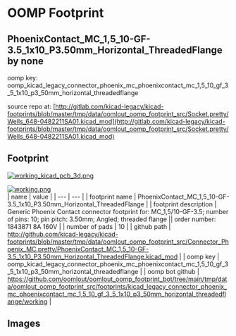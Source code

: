 # OOMP Footprint  
## PhoenixContact_MC_1,5_10-GF-3.5_1x10_P3.50mm_Horizontal_ThreadedFlange  by none  
  
oomp key: oomp_kicad_legacy_connector_phoenix_mc_phoenixcontact_mc_1,5_10_gf_3_5_1x10_p3_50mm_horizontal_threadedflange  
  
source repo at: [http://gitlab.com/kicad-legacy/kicad-footprints/blob/master/tmp/data/oomlout_oomp_footprint_src/Socket.pretty/Wells_648-0482211SA01.kicad_mod](http://gitlab.com/kicad-legacy/kicad-footprints/blob/master/tmp/data/oomlout_oomp_footprint_src/Socket.pretty/Wells_648-0482211SA01.kicad_mod)  
## Footprint  
  
[![working_kicad_pcb_3d.png](working_kicad_pcb_3d_600.png)](working_kicad_pcb_3d.png)  
  
[![working.png](working_600.png)](working.png)  
| name | value | 
| --- | --- | 
| footprint name | PhoenixContact_MC_1,5_10-GF-3.5_1x10_P3.50mm_Horizontal_ThreadedFlange | 
| footprint description | Generic Phoenix Contact connector footprint for: MC_1,5/10-GF-3.5; number of pins: 10; pin pitch: 3.50mm; Angled; threaded flange || order number: 1843871 8A 160V | 
| number of pads | 10 | 
| github path | http://github.com/kicad-legacy/kicad-footprints/blob/master/tmp/data/oomlout_oomp_footprint_src/Connector_Phoenix_MC.pretty/PhoenixContact_MC_1,5_10-GF-3.5_1x10_P3.50mm_Horizontal_ThreadedFlange.kicad_mod | 
| oomp key | oomp_kicad_legacy_connector_phoenix_mc_phoenixcontact_mc_1,5_10_gf_3_5_1x10_p3_50mm_horizontal_threadedflange | 
| oomp bot github | https://github.com/oomlout/oomlout_oomp_footprint_bot/tree/main/tmp/data/oomlout_oomp_footprint_src/footprints/kicad_legacy_connector_phoenix_mc_phoenixcontact_mc_1,5_10_gf_3_5_1x10_p3_50mm_horizontal_threadedflange/working | 
## Images  
